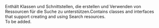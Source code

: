 <Namespace Name="Microsoft.Azure.Management.Search">
  <Docs>
    <summary><span data-ttu-id="7bc9e-101">Enthält Klassen und Schnittstellen, die erstellen und Verwenden von Ressourcen für die Suche zu unterstützen.</span><span class="sxs-lookup"><span data-stu-id="7bc9e-101">Contains classes and interfaces that support creating and using Search resources.</span></span></summary> 
    <remarks>To be added.</remarks>
  </Docs>
</Namespace>
